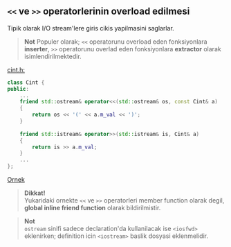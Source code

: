 ## `<<` ve `>>` operatorlerinin overload edilmesi

Tipik olarak I/O stream'lere giris cikis yapilmasini saglarlar.

> **Not**
> Populer olarak; `<<` operatorunu overload eden fonksiyonlara **inserter**, `>>` operatorunu overlad eden fonksiyonlara **extractor** olarak isimlendirilmektedir.

[cint.h:](res/src/00_kurslib/include/cint.h)
```C++
class Cint {
public:
    ...
    friend std::ostream& operator<<(std::ostream& os, const Cint& a) 
    {
        return os << '(' << a.m_val << ')';
    }
    
    friend std::istream& operator>>(std::istream& is, Cint& a) 
    { 
        return is >> a.m_val;
    }
    ...
};
```
[Ornek](res/src/oo01.cpp)

> **Dikkat!**  
> Yukaridaki ornekte `<<` ve `>>` operatorleri member function olarak degil, **global inline friend function** olarak bildirilmistir.

> **Not**  
> `ostream` sinifi sadece declaration'da kullanilacak ise `<iosfwd>` eklenirken; definition icin `<iostream>` baslik dosyasi eklenmelidir.
